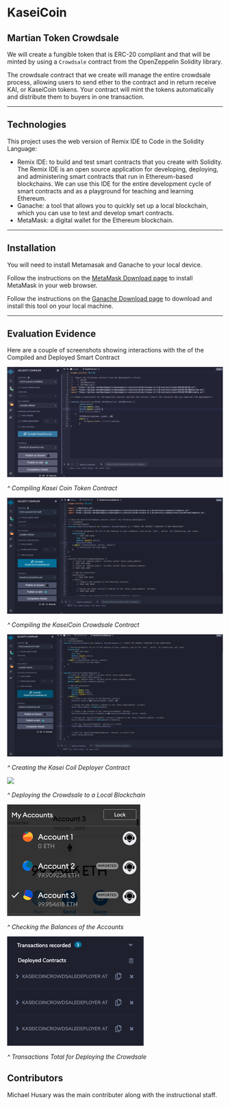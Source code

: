 # KaseiCoin

## Martian Token Crowdsale

We will create a fungible token that is ERC-20 compliant and that will be minted by using a `Crowdsale` contract from the OpenZeppelin Solidity library.

The crowdsale contract that we create will manage the entire crowdsale process, allowing users to send ether to the contract and in return receive KAI, or KaseiCoin tokens. Your contract will mint the tokens automatically and distribute them to buyers in one transaction.

---

## Technologies

This project uses the web version of Remix IDE to Code in the Solidity Language:

- Remix IDE: to build and test smart contracts that you create with Solidity. The Remix IDE is an open source application for developing, deploying, and administering smart contracts that run in Ethereum-based blockchains. We can use this IDE for the entire development cycle of smart contracts and as a playground for teaching and learning Ethereum.
- Ganache: a tool that allows you to quickly set up a local blockchain, which you can use to test and develop smart contracts.
- MetaMask: a digital wallet for the Ethereum blockchain.


---

## Installation

You will need to install Metamasak and Ganache to your local device.

Follow the instructions on the [MetaMask Download page](https://metamask.io/download) to install MetaMask in your web browser.

Follow the instructions on the [Ganache Download page](https://www.trufflesuite.com/ganache) to download and install this tool on your local machine.


---

## Evaluation Evidence

Here are a couple of screenshots showing interactions with the of the Compiled and Deployed Smart Contract

![](Evaulation_Evidence/step1.8_kaseicoin_compile.png)

_^ Compiling Kasei Coin Token Contract_


![](Evaulation_Evidence/step2.6_kaseicoincrowdsale_compile.png)

_^ Compiling the KaseiCoin Crowdsale Contract_

![](Evaulation_Evidence/step3.7_kaseicoindeployer_compile.png)

_^ Creating the Kasei Coil Deployer Contract_

![](Evaulation_Evidence/step4.1_deploying_to_local_blockchain.png)

_^ Deploying the Crowdsale to a Local Blockchain_

![](Evaulation_Evidence/step4.2_checking_balances.png)

_^ Checking the Balances of the Accounts_

![](Evaulation_Evidence/step4.2_transactions.png)

_^ Transactions Total for Deploying the Crowdsale_


## Contributors

Michael Husary was the main contributer along with the instructional staff. 

